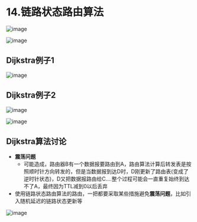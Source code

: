 # 14.链路状态路由算法    


![image](https://user-images.githubusercontent.com/58176267/171312702-20ea0385-c3f8-4566-ae72-252d5aecf644.png)    

![image](https://user-images.githubusercontent.com/58176267/171313367-96918b86-e907-4516-9d57-dc9e32e29df2.png)  


## Dijkstra例子1  
![image](https://user-images.githubusercontent.com/58176267/171314080-6efcc3f2-8d21-4829-ba86-0d9844029901.png)  


## Dijkstra例子2  

![image](https://user-images.githubusercontent.com/58176267/171314177-0e1091bc-e5a2-4555-820e-7391b78e1216.png)   

![image](https://user-images.githubusercontent.com/58176267/171314331-f366fbc3-a877-486b-9c0b-3e4ab4f8e00b.png)  


## Dijkstra算法讨论    

* **震荡问题**  
    * 可能造成，路由器B有一个数据报要路由到A，路由算法计算后转发表是按照顺时针方向转发的，但是当数据报到达D时，D刚更新了路由表(变成了逆时针状态)，D又把数据报路由给C....整个过程可能会一直重复始终到达不了A，最终因为TTL减到0以后丢弃 
* 使用链路状态路由算法的路由，一把都要采取某些措施避免**震荡问题**，比如引入随机延迟的链路状态更新等

![image](https://user-images.githubusercontent.com/58176267/171314604-244ed415-3580-4d40-8c7c-cf4e25dc2794.png)

